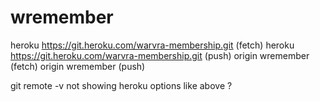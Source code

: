 # wremember

heroku	https://git.heroku.com/warvra-membership.git (fetch)
heroku	https://git.heroku.com/warvra-membership.git (push)
origin	wremember (fetch)
origin	wremember (push)

git remote -v  not showing heroku options like above ?
